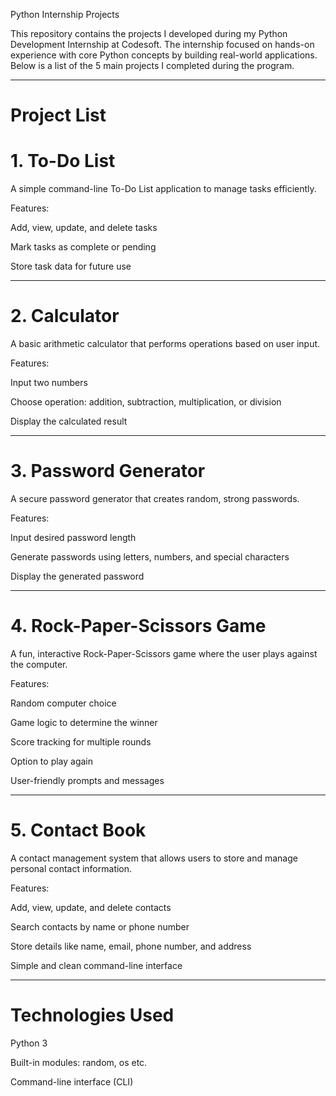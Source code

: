 Python Internship Projects

This repository contains the projects I developed during my Python Development Internship at Codesoft. The internship focused on hands-on experience with core Python concepts by building real-world applications. Below is a list of the 5 main projects I completed during the program.


---

# Project List

# 1. To-Do List

A simple command-line To-Do List application to manage tasks efficiently.

 Features:

Add, view, update, and delete tasks

Mark tasks as complete or pending

Store task data for future use



---

# 2. Calculator

A basic arithmetic calculator that performs operations based on user input.

Features:

Input two numbers

Choose operation: addition, subtraction, multiplication, or division

Display the calculated result



---

# 3. Password Generator

A secure password generator that creates random, strong passwords.

Features:

Input desired password length

Generate passwords using letters, numbers, and special characters

Display the generated password



---

# 4. Rock-Paper-Scissors Game

A fun, interactive Rock-Paper-Scissors game where the user plays against the computer.

Features:

Random computer choice

Game logic to determine the winner

Score tracking for multiple rounds

Option to play again

User-friendly prompts and messages



---

# 5. Contact Book

A contact management system that allows users to store and manage personal contact information.

Features:

Add, view, update, and delete contacts

Search contacts by name or phone number

Store details like name, email, phone number, and address

Simple and clean command-line interface



---

# Technologies Used

Python 3

Built-in modules: random, os etc.

Command-line interface (CLI)
